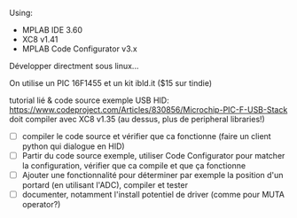 Using:
+ MPLAB IDE 3.60
+ XC8 v1.41
+ MPLAB Code Configurator v3.x

Développer directment sous linux...

On utilise un PIC 16F1455 et un kit ibld.it ($15 sur tindie)

tutorial lié & code source exemple USB HID:
https://www.codeproject.com/Articles/830856/Microchip-PIC-F-USB-Stack
doit compiler avec XC8 v1.35 (au dessus, plus de peripheral libraries!)

- [ ] compiler le code source et vérifier que ca fonctionne (faire un client python qui dialogue en HID)
- [ ] Partir du code source exemple, utiliser Code Configurator pour matcher la configuration, vérifier que ca compile et que ça fonctionne
- [ ] Ajouter une fonctionnalité pour déterminer par exemple la position d'un portard (en utilisant l'ADC), compiler et tester
- [ ] documenter, notamment l'install potentiel de driver (comme pour MUTA operator?)

